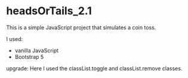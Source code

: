 # headsOrTails_2.1

This is a simple JavaScript project that simulates a coin toss.

I used: 
- vanilla JavaScript
- Bootstrap 5

upgrade: 
Here I used the classList.toggle and classList.remove classes. 
